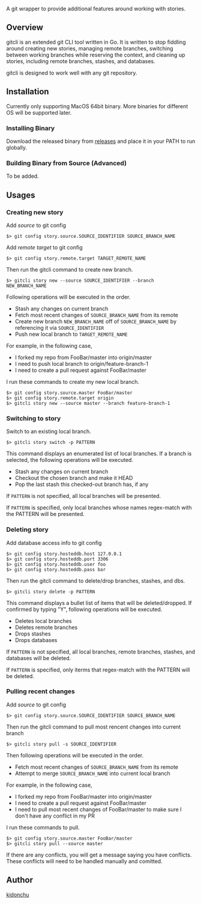 A git wrapper to provide additional features around working with stories.

## Overview

gitcli is an extended git CLI tool written in Go. It is written to stop fiddling around creating
new stories, managing remote branches, switching between working branches while reserving the
context, and cleaning up stories, including remote branches, stashes, and databases.

gitcli is designed to work well with any git repository.

## Installation

Currently only supporting MacOS 64bit binary. More binaries for different OS will be supported later.

### Installing Binary

Download the released binary from [releases](https://github.com/kidonchu/gitcli/releases) and place it
in your PATH to run globally.

### Building Binary from Source (Advanced)

To be added.

## Usages

### Creating new story

Add *source* to git config

	$> git config story.source.SOURCE_IDENTIFIER SOURCE_BRANCH_NAME
    
Add *remote target* to git config

	$> git config story.remote.target TARGET_REMOTE_NAME

Then run the gitcli command to create new branch.

	$> gitcli story new --source SOURCE_IDENTIFIER --branch NEW_BRANCH_NAME

Following operations will be executed in the order.

* Stash any changes on current branch
* Fetch most recent changes of `SOURCE_BRANCH_NAME` from its remote
* Create new branch `NEW_BRANCH_NAME` off of `SOURCE_BRANCH_NAME` by referencing it via `SOURCE_IDENTIFIER`
* Push new local branch to `TARGET_REMOTE_NAME`

For example, in the following case,

* I forked my repo from FooBar/master into origin/master
* I need to push local branch to origin/feature-branch-1
* I need to create a pull request against FooBar/master

I run these commands to create my new local branch.

	$> git config story.source.master FooBar/master
    $> git config story.remote.target origin
    $> gitcli story new --source master --branch feature-branch-1

### Switching to story

Switch to an existing local branch.

	$> gitcli story switch -p PATTERN
    
This command displays an enumerated list of local branches. If a branch is selected, the following operations will be executed.

* Stash any changes on current branch
* Checkout the chosen branch and make it HEAD
* Pop the last stash this checked-out branch has, if any

If `PATTERN` is not specified, all local branches will be presented.

If `PATTERN` is specified, only local branches whose names regex-match with the PATTERN will be presented.

### Deleting story

Add database access info to git config

	$> git config story.hosteddb.host 127.0.0.1
    $> git config story.hosteddb.port 3306
    $> git config story.hosteddb.user foo
    $> git config story.hosteddb.pass bar

Then run the gitcli command to delete/drop branches, stashes, and dbs.

	$> gitcli story delete -p PATTERN
    
This command displays a bullet list of items that will be deleted/dropped. If confirmed by typing "Y", following operations will be executed.

* Deletes local branches
* Deletes remote branches
* Drops stashes
* Drops databases

If `PATTERN` is not specified, all local branches, remote branches, stashes, and databases will be deleted.

If `PATTERN` is specified, only iterms that regex-match with the PATTERN will be deleted.

### Pulling recent changes

Add *source* to git config

	$> git config story.source.SOURCE_IDENTIFIER SOURCE_BRANCH_NAME
    
Then run the gitcli command to pull most rencent changes into current branch

	$> gitcli story pull -s SOURCE_IDENTIFIER
    
Then following operations will be executed in the order.

* Fetch most recent changes of `SOURCE_BRANCH_NAME` from its remote
* Attempt to merge `SOURCE_BRANCH_NAME` into current local branch

For example, in the following case,

* I forked my repo from FooBar/master into origin/master
* I need to create a pull request against FooBar/master
* I need to pull most recent changes of FooBar/master to make sure I don't have any conflict in my PR

I run these commands to pull.

	$> git config story.source.master FooBar/master
    $> gitcli story pull --source master
    
If there are any conflicts, you will get a message saying you have conflicts. These conflicts will need to be handled manually and comitted.

## Author

[kidonchu](https://github.com/kidonchu)

